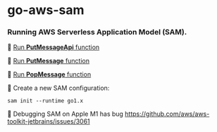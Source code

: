 # go-aws-sam

### Running AWS Serverless Application Model (SAM).

📌 [Run **PutMessageApi** function](lambda/put-message-api/README.md)

📌 [Run **PutMessage** function](lambda/put-message/README.md)

📌 [Run **PopMessage** function](lambda/pop-message/README.md)

📎 Create a new SAM configuration:
```
sam init --runtime go1.x
```

🐞 Debugging SAM on Apple M1 has bug https://github.com/aws/aws-toolkit-jetbrains/issues/3061
